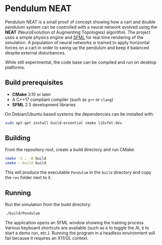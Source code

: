 # Pendulum NEAT

Pendulum NEAT is a small proof of concept showing how a cart and double
pendulum system can be controlled with a neural network evolved using the
**NEAT** (NeuroEvolution of Augmenting Topologies) algorithm.  The project uses
a simple physics engine and [SFML](https://www.sfml-dev.org/) for real time
rendering of the simulation.  A population of neural networks is trained to
apply horizontal forces on a cart in order to swing up the pendulum and keep it
balanced despite external disturbances.

While still experimental, the code base can be compiled and run on desktop
platforms.

## Build prerequisites

- **CMake** 3.10 or later
- A C++17 compliant compiler (such as `g++` or `clang`)
- **SFML** 2.5 development libraries

On Debian/Ubuntu based systems the dependencies can be installed with:

```bash
sudo apt-get install build-essential cmake libsfml-dev
```

## Building

From the repository root, create a build directory and run CMake:

```bash
cmake -S . -B build
cmake --build build
```

This will produce the executable `Pendulum` in the `build` directory and copy
the `res` folder next to it.

## Running

Run the simulation from the build directory:

```bash
./build/Pendulum
```

The application opens an SFML window showing the training process.  Various
keyboard shortcuts are available (such as `A` to toggle the AI, `D` to start a
demo run, etc.).  Running the program in a headless environment will fail
because it requires an X11/GL context.
